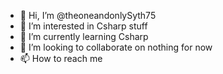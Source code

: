 - 👋 Hi, I’m @theoneandonlySyth75
- 👀 I’m interested in Csharp stuff
- 🌱 I’m currently learning Csharp
- 💞️ I’m looking to collaborate on nothing for now
- 📫 How to reach me 

<!---
theoneandonlySyth75/theoneandonlySyth75 is a ✨ special ✨ repository because its `README.md` (this file) appears on your GitHub profile.
You can click the Preview link to take a look at your changes.
--->
